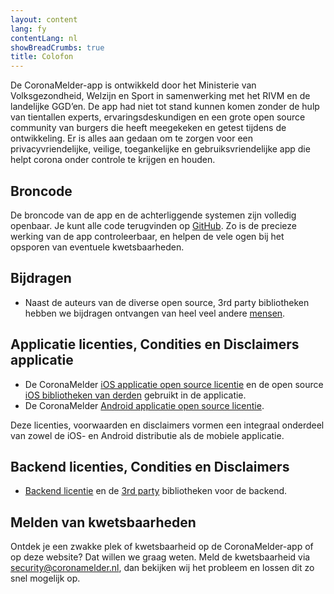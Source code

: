 ```yaml
---
layout: content
lang: fy
contentLang: nl
showBreadCrumbs: true
title: Colofon
---
```


De CoronaMelder-app is ontwikkeld door het Ministerie van Volksgezondheid, Welzijn en Sport in samenwerking met het RIVM en de landelijke GGD’en. De app had niet tot stand kunnen komen zonder de hulp van tientallen experts, ervaringsdeskundigen en een grote open source community van burgers die heeft meegekeken en getest tijdens de ontwikkeling. Er is alles aan gedaan om te zorgen voor een privacyvriendelijke, veilige, toegankelijke en gebruiksvriendelijke app die helpt corona onder controle te krijgen en houden.

## Broncode

De broncode van de app en de achterliggende systemen zijn volledig openbaar. Je kunt alle code terugvinden op <a href="https://github.com/minvws" target="_blank" rel="noopener noreferrer">GitHub</a>. Zo is de precieze werking van de app controleerbaar, en helpen de vele ogen bij het opsporen van eventuele kwetsbaarheden.

## Bijdragen

- Naast de auteurs van de diverse open source, 3rd party bibliotheken hebben we bijdragen ontvangen van heel veel andere <a href="https://raw.githubusercontent.com/minvws/nl-covid19-notification-app-design/master/%E2%9D%A4%EF%B8%8F" target="_blank" rel="noopener noreferrer">mensen</a>.

## Applicatie licenties, Condities en Disclaimers applicatie
- De CoronaMelder <a href="https://github.com/minvws/nl-covid19-notification-app-ios/blob/master/LICENSES.md" target="_blank" rel="noopener noreferrer">iOS applicatie open source licentie</a> en de open source <a href="https://github.com/minvws/nl-covid19-notification-app-ios/tree/master/licenses" target="_blank"  rel="noopener noreferrer">iOS bibliotheken van derden</a> gebruikt in de applicatie.
- De CoronaMelder <a href="https://github.com/minvws/nl-covid19-notification-app-android/blob/master/LICENSES.md" target="_blank" rel="noopener noreferrer">Android applicatie open source licentie</a>.

Deze licenties, voorwaarden en disclaimers vormen een integraal onderdeel van zowel de iOS- en Android distributie als de mobiele applicatie.

## Backend licenties, Condities en Disclaimers 

- <a href="https://github.com/minvws/nl-covid19-notification-app-backend/blob/master/LICENSES.md" target="_blank"  rel="noopener noreferrer">Backend licentie</a> en de <a href="https://github.com/minvws/nl-covid19-notification-app-backend/tree/master/LICENSE" target="_blank"  rel="noopener noreferrer">3rd party</a> bibliotheken voor de backend.

## Melden van kwetsbaarheden

Ontdek je een zwakke plek of kwetsbaarheid op de CoronaMelder-app of op deze website? Dat willen we graag weten. Meld de kwetsbaarheid via [security@coronamelder.nl](mailto:security@coronamelder.nl), dan bekijken wij het probleem en lossen dit zo snel mogelijk op.
